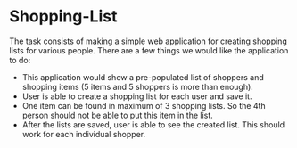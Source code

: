 # Shopping-List
The task consists of making a simple web application for creating shopping lists for various people. There are a few things we would like the application to do:
- This application would show a pre-populated list of shoppers and shopping items (5 items and 5 shoppers is more than enough).
- User is able to create a shopping list for each user and save it.
- One item can be found in maximum of 3 shopping lists. So the 4th person should not be able to put this item in the list.
- After the lists are saved, user is able to see the created list. This should work for each individual shopper.
